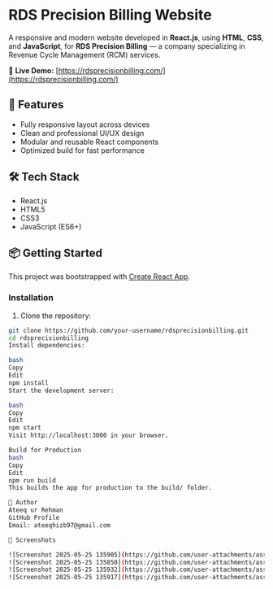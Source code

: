 # RDS Precision Billing Website

A responsive and modern website developed in **React.js**, using **HTML**, **CSS**, and **JavaScript**, for **RDS Precision Billing** — a company specializing in Revenue Cycle Management (RCM) services.

🔗 **Live Demo:** [https://rdsprecisionbilling.com/](https://rdsprecisionbilling.com/)

## 🚀 Features

- Fully responsive layout across devices
- Clean and professional UI/UX design
- Modular and reusable React components
- Optimized build for fast performance

## 🛠 Tech Stack

- React.js
- HTML5
- CSS3
- JavaScript (ES6+)

## 📦 Getting Started

This project was bootstrapped with [Create React App](https://github.com/facebook/create-react-app).

### Installation

1. Clone the repository:

```bash
git clone https://github.com/your-username/rdsprecisionbilling.git
cd rdsprecisionbilling
Install dependencies:

bash
Copy
Edit
npm install
Start the development server:

bash
Copy
Edit
npm start
Visit http://localhost:3000 in your browser.

Build for Production
bash
Copy
Edit
npm run build
This builds the app for production to the build/ folder.

👤 Author
Ateeq ur Rehman
GitHub Profile
Email: ateeqhizb97@gmail.com

📸 Screenshots

![Screenshot 2025-05-25 135905](https://github.com/user-attachments/assets/12da1a05-5b0d-4d10-89b3-cb28f1b2fee7)
![Screenshot 2025-05-25 135850](https://github.com/user-attachments/assets/cef6d37d-b5ed-4bf4-b1a4-263a53791130)
![Screenshot 2025-05-25 135932](https://github.com/user-attachments/assets/b6ba5fc2-f271-4dd7-8ac7-dba541f04d91)
![Screenshot 2025-05-25 135917](https://github.com/user-attachments/assets/85182f4c-abbf-4782-a58f-91e4d7e535b8)



